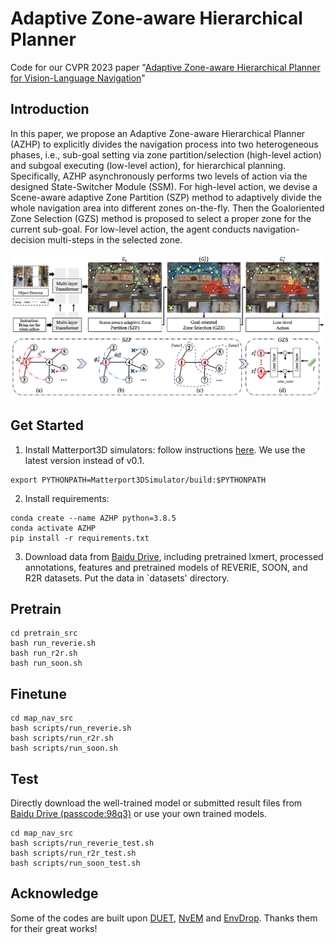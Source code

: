 # Adaptive Zone-aware Hierarchical Planner

Code for our CVPR 2023 paper "[Adaptive Zone-aware Hierarchical Planner for Vision-Language Navigation](https://openaccess.thecvf.com/content/CVPR2023/papers/Gao_Adaptive_Zone-Aware_Hierarchical_Planner_for_Vision-Language_Navigation_CVPR_2023_paper.pdf)"

## Introduction
In this paper, we propose an Adaptive Zone-aware Hierarchical Planner (AZHP) to explicitly divides the navigation process into two heterogeneous phases, i.e., sub-goal setting via zone partition/selection (high-level action) and subgoal executing (low-level action), for hierarchical planning. Specifically, AZHP asynchronously performs two levels of action via the designed State-Switcher Module (SSM). For high-level action, we devise a Scene-aware adaptive Zone Partition (SZP) method to adaptively divide the whole navigation area into different zones on-the-fly. Then the Goaloriented Zone Selection (GZS) method is proposed to select a proper zone for the current sub-goal. For low-level action, the agent conducts navigation-decision multi-steps in the selected zone.

![framework](framework.png)

## Get Started
1. Install Matterport3D simulators: follow instructions [here](https://github.com/peteanderson80/Matterport3DSimulator). We use the latest version instead of v0.1.
```
export PYTHONPATH=Matterport3DSimulator/build:$PYTHONPATH
```

2. Install requirements:
```setup
conda create --name AZHP python=3.8.5
conda activate AZHP
pip install -r requirements.txt
```

3. Download data from [Baidu Drive](https://pan.baidu.com/s/1dfbYjoSkKrRmU_7rgoCY2Q?pwd=e1qm), including pretrained lxmert, processed annotations, features and pretrained models of REVERIE, SOON, and R2R datasets. Put the data in `datasets' directory.


## Pretrain

```pretrain
cd pretrain_src
bash run_reverie.sh
bash run_r2r.sh
bash run_soon.sh
```

## Finetune

```finetune
cd map_nav_src
bash scripts/run_reverie.sh
bash scripts/run_r2r.sh
bash scripts/run_soon.sh
```
## Test
Directly download the well-trained model or submitted result files from [Baidu Drive (passcode:98q3)](https://pan.baidu.com/s/1cw_GjDHGnHv-jb8GRYsfWw) or use your own trained models.
```test
cd map_nav_src
bash scripts/run_reverie_test.sh
bash scripts/run_r2r_test.sh
bash scripts/run_soon_test.sh
```
  
## Acknowledge
Some of the codes are built upon [DUET](https://github.com/cshizhe/VLN-DUET), [NvEM](https://github.com/MarSaKi/NvEM) and [EnvDrop](https://github.com/airsplay/R2R-EnvDrop). Thanks them for their great works!

